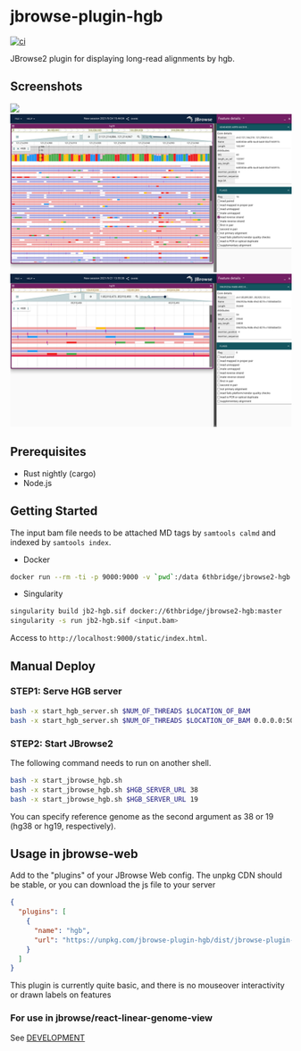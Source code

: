 # jbrowse-plugin-hgb

[![ci](https://github.com/6br/jbrowse-plugin-hgb/actions/workflows/ci.yml/badge.svg)](https://github.com/6br/jbrowse-plugin-hgb/actions/workflows/ci.yml)

JBrowse2 plugin for displaying long-read alignments by hgb.

## Screenshots

![](img/3.gif)
![](img/1.png)
![](img/2.png)

## Prerequisites

* Rust nightly (cargo)
* Node.js

## Getting Started

The input bam file needs to be attached MD tags by `samtools calmd` and indexed by `samtools index`.

* Docker

```bash
docker run --rm -ti -p 9000:9000 -v `pwd`:/data 6thbridge/jbrowse2-hgb:master /data/<input.bam>
```

* Singularity

```bash
singularity build jb2-hgb.sif docker://6thbridge/jbrowse2-hgb:master
singularity -s run jb2-hgb.sif <input.bam>
```

Access to `http://localhost:9000/static/index.html`.

## Manual Deploy

### STEP1: Serve HGB server

```bash
bash -x start_hgb_server.sh $NUM_OF_THREADS $LOCATION_OF_BAM
bash -x start_hgb_server.sh $NUM_OF_THREADS $LOCATION_OF_BAM 0.0.0.0:5000
```

### STEP2: Start JBrowse2

The following command needs to run on another shell.

```bash
bash -x start_jbrowse_hgb.sh 
bash -x start_jbrowse_hgb.sh $HGB_SERVER_URL 38
bash -x start_jbrowse_hgb.sh $HGB_SERVER_URL 19
```

You can specify reference genome as the second argument as 38 or 19 (hg38 or hg19, respectively).

## Usage in jbrowse-web

Add to the "plugins" of your JBrowse Web config. The unpkg CDN should be stable, or you can download the js file to your server

```json
{
  "plugins": [
    {
      "name": "hgb",
      "url": "https://unpkg.com/jbrowse-plugin-hgb/dist/jbrowse-plugin-hgb.umd.production.min.js"
    }
  ]
}
```

This plugin is currently quite basic, and there is no mouseover interactivity or drawn labels on features

### For use in jbrowse/react-linear-genome-view

See [DEVELOPMENT](DEVELOPMENT.md)
